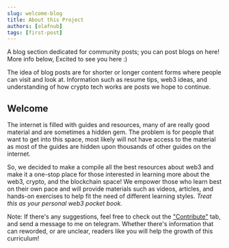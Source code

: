 ```yaml
---
slug: welcome-blog
title: About this Project
authors: [olafnub]
tags: [first-post]
---
```


<!-- truncate -->

A blog section dedicated for community posts; you can post blogs on here! More info below, Excited to see you here :)

The idea of blog posts are for shorter or longer content forms where people can visit and look at. Information such as resume tips, web3 ideas, and understanding of how crypto tech works are posts we hope to continue.

## Welcome
The internet is filled with guides and resources, many of are really good material and are sometimes a hidden gem. The problem is for people that want to get into this space, most likely will not have access to the material as most of the guides are hidden upon thousands of other guides on the internet.

So, we decided to make a compile all the best resources about web3 and make it a one-stop place for those interested in learning more about the web3, crypto, and the blockchain space! We empower those who learn best on their own pace and will provide materials such as videos, articles, and hands-on exercises to help fit the need of different learning styles. _Treat this as your personal web3 pocket book._

Note: If there's any suggestions, feel free to check out the <a href="/contribute">"Contribute"</a> tab, and send a message to me on telegram. Whether there's information that can reworded, or are unclear, readers like you will help the growth of this curriculum!




